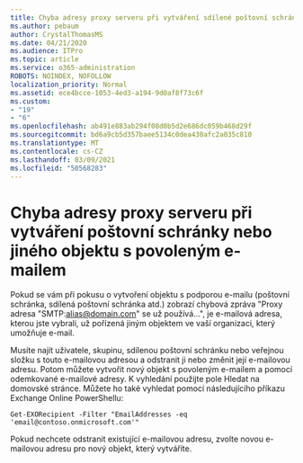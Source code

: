 ```yaml
---
title: Chyba adresy proxy serveru při vytváření sdílené poštovní schránky
ms.author: pebaum
author: CrystalThomasMS
ms.date: 04/21/2020
ms.audience: ITPro
ms.topic: article
ms.service: o365-administration
ROBOTS: NOINDEX, NOFOLLOW
localization_priority: Normal
ms.assetid: ece4bcce-1053-4ed3-a194-9d0af8f73c6f
ms.custom:
- "19"
- "6"
ms.openlocfilehash: ab491e883ab294f08d0b5d2e686dc059b468d29f
ms.sourcegitcommit: bd6a9cb5d357baee5134c0dea430afc2a035c810
ms.translationtype: MT
ms.contentlocale: cs-CZ
ms.lasthandoff: 03/09/2021
ms.locfileid: "50568283"
---
```

# <a name="proxy-address-error-while-creating-a-mailbox-or-other-email-enabled-object"></a>Chyba adresy proxy serveru při vytváření poštovní schránky nebo jiného objektu s povoleným e-mailem

Pokud se vám při pokusu o vytvoření objektu s podporou e-mailu (poštovní schránka, sdílená poštovní schránka atd.) zobrazí chybová zpráva "Proxy adresa "SMTP:alias@domain.com" se už používá...", je e-mailová adresa, kterou jste vybrali, už pořízená jiným objektem ve vaší organizaci, který umožňuje e-mail.
  
Musíte najít uživatele, skupinu, sdílenou poštovní schránku nebo veřejnou složku s touto e-mailovou adresou a odstranit ji nebo změnit její e-mailovou adresu. Potom můžete vytvořit nový objekt s povoleným e-mailem a pomocí odemkované e-mailové adresy. K vyhledání použijte pole Hledat na domovské stránce. Můžete ho také vyhledat pomocí následujícího příkazu Exchange Online PowerShellu:

`
    Get-EXORecipient -Filter "EmailAddresses -eq 'email@contoso.onmicrosoft.com'"
`
  
Pokud nechcete odstranit existující e-mailovou adresu, zvolte novou e-mailovou adresu pro nový objekt, který vytváříte.
  
